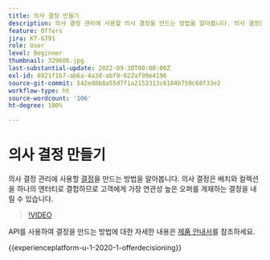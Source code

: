 ```yaml
---
title: 의사 결정 만들기
description: 의사 결정 관리에 사용할 의사 결정을 만드는 방법을 알아봅니다. 의사 결정은 배치와 컬렉션을 하나의 엔터티로 결합하므로 고객에게 가장 연관성 높은 오퍼를 게재하는 결정을 내릴 수 있습니다.
feature: Offers
jira: KT-6791
role: User
level: Beginner
thumbnail: 329606.jpg
last-substantial-update: 2022-09-30T00:00:00Z
exl-id: 8921f1b7-ab6a-4a3d-abf9-822af99e4196
source-git-commit: 542ed8b8a55d7f1a2153313c6184b759c68f33e2
workflow-type: ht
source-wordcount: '106'
ht-degree: 100%

---
```


# 의사 결정 만들기

의사 결정 관리에 사용할 [결정](https://experienceleague.adobe.com/docs/journey-optimizer/using/offer-decisioniong/create-manage-activities/create-offer-activities.html?lang=ko)을 만드는 방법을 알아봅니다. 의사 결정은 배치와 컬렉션을 하나의 엔터티로 결합하므로 고객에게 가장 연관성 높은 오퍼를 게재하는 결정을 내릴 수 있습니다.

>[!VIDEO](https://video.tv.adobe.com/v/329606?quality=12&learn=on)

API를 사용하여 결정을 만드는 방법에 대한 자세한 내용은 [제품 안내서](https://experienceleague.adobe.com/docs/journey-optimizer/using/offer-decisioniong/api-reference/activities-api/create.html?lang=ko)를 참조하세요.

{{experienceplatform-u-1-2020-1-offerdecisioning}}
